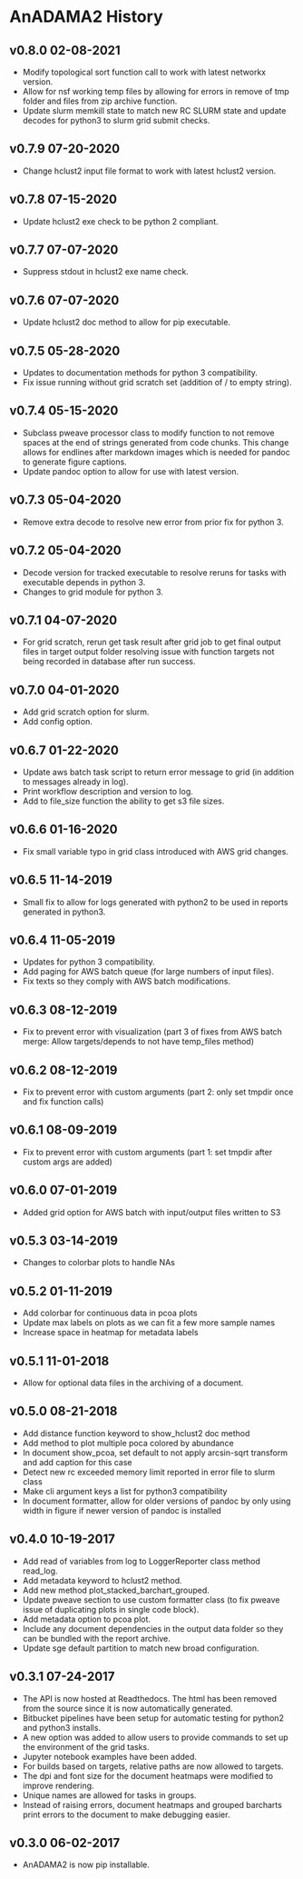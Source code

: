 
# AnADAMA2 History #

## v0.8.0 02-08-2021 ##

* Modify topological sort function call to work with latest networkx version.
* Allow for nsf working temp files by allowing for errors in remove of tmp folder and files from zip archive function.
* Update slurm memkill state to match new RC SLURM state and update decodes for python3 to slurm grid submit checks.

## v0.7.9 07-20-2020 ##

* Change hclust2 input file format to work with latest hclust2 version. 

## v0.7.8 07-15-2020 ##

* Update hclust2 exe check to be python 2 compliant.

## v0.7.7 07-07-2020 ##

* Suppress stdout in hclust2 exe name check.

## v0.7.6 07-07-2020 ##

* Update hclust2 doc method to allow for pip executable.

## v0.7.5 05-28-2020 ##

* Updates to documentation methods for python 3 compatibility.
* Fix issue running without grid scratch set (addition of / to empty string).

## v0.7.4 05-15-2020 ##

* Subclass pweave processor class to modify function to not remove spaces at the end of strings generated from code chunks. This change allows for endlines after markdown images which is needed for pandoc to generate figure captions.
* Update pandoc option to allow for use with latest version.

## v0.7.3 05-04-2020 ##

* Remove extra decode to resolve new error from prior fix for python 3.

## v0.7.2 05-04-2020 ##

* Decode version for tracked executable to resolve reruns for tasks with executable depends in python 3.
* Changes to grid module for python 3.

## v0.7.1 04-07-2020 ##

* For grid scratch, rerun get task result after grid job to get final output files in target output folder resolving issue with function targets not being recorded in database after run success.

## v0.7.0 04-01-2020 ##

* Add grid scratch option for slurm.
* Add config option.

## v0.6.7 01-22-2020 ##

* Update aws batch task script to return error message to grid (in addition to messages already in log).
* Print workflow description and version to log.
* Add to file_size function the ability to get s3 file sizes.

## v0.6.6 01-16-2020 ##

* Fix small variable typo in grid class introduced with AWS grid changes.

## v0.6.5 11-14-2019 ##

* Small fix to allow for logs generated with python2 to be used in reports generated in python3.

## v0.6.4 11-05-2019 ##

* Updates for python 3 compatibility.
* Add paging for AWS batch queue (for large numbers of input files).
* Fix texts so they comply with AWS batch modifications.

## v0.6.3 08-12-2019 ##

* Fix to prevent error with visualization (part 3 of fixes from AWS batch merge: Allow targets/depends to not have temp_files method)

## v0.6.2 08-12-2019 ##

* Fix to prevent error with custom arguments (part 2: only set tmpdir once and fix function calls)

## v0.6.1 08-09-2019 ##

* Fix to prevent error with custom arguments (part 1: set tmpdir after custom args are added)

## v0.6.0 07-01-2019 ##

* Added grid option for AWS batch with input/output files written to S3

## v0.5.3 03-14-2019 ##

* Changes to colorbar plots to handle NAs

## v0.5.2 01-11-2019 ##

* Add colorbar for continuous data in pcoa plots
* Update max labels on plots as we can fit a few more sample names
* Increase space in heatmap for metadata labels

## v0.5.1 11-01-2018 ##

* Allow for optional data files in the archiving of a document.

## v0.5.0 08-21-2018 ##

* Add distance function keyword to show_hclust2 doc method
* Add method to plot multiple poca colored by abundance
* In document show_pcoa, set default to not apply arcsin-sqrt transform and add caption for this case
* Detect new rc exceeded memory limit reported in error file to slurm class
* Make cli argument keys a list for python3 compatibility
* In document formatter, allow for older versions of pandoc by only using width in figure if newer version of pandoc is installed

## v0.4.0 10-19-2017 ##

* Add read of variables from log to LoggerReporter class method read_log.
* Add metadata keyword to hclust2 method.
* Add new method plot_stacked_barchart_grouped.
* Update pweave section to use custom formatter class (to fix pweave issue of duplicating plots in single code block).
* Add metadata option to pcoa plot.
* Include any document dependencies in the output data folder so they can be bundled with the report archive.
* Update sge default partition to match new broad configuration.

## v0.3.1 07-24-2017 ##

* The API is now hosted at Readthedocs. The html has been removed from the source since it is now automatically generated.
* Bitbucket pipelines have been setup for automatic testing for python2 and python3 installs.
* A new option was added to allow users to provide commands to set up the environment of the grid tasks.
* Jupyter notebook examples have been added.
* For builds based on targets, relative paths are now allowed to targets.
* The dpi and font size for the document heatmaps were modified to improve rendering.
* Unique names are allowed for tasks in groups.
* Instead of raising errors, document heatmaps and grouped barcharts print errors to the document to make debugging easier. 

## v0.3.0 06-02-2017 ##

* AnADAMA2 is now pip installable. 

